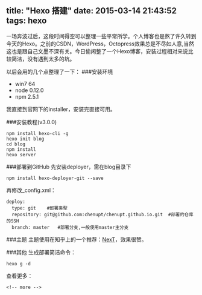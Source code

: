 title: "Hexo 搭建"
date: 2015-03-14 21:43:52
tags: hexo
---
一场奔波过后，这段时间得空可以整理一些平常所学。个人博客也是熬了许久转到今天的Hexo。之前的CSDN，WordPress，Octopress效果总是不尽如人意,当然这也是跟自己文墨不深有关。今日偷闲整了一个Hexo博客，安装过程相对来说比较简洁，没有遇到太多的坑。
<!-- more-->
以后会用的几个点整理了一下：
###安装环境
* win7 64
* node 0.12.0
* npm 2.5.1

我直接到官网下的installer，安装完直接可用。

###安装教程(v3.0.0)
```
npm install hexo-cli -g
hexo init blog
cd blog
npm install
hexo server
```

###部署到GitHub
先安装deployer，需在blog目录下
```
npm install hexo-deployer-git --save
```
再修改_config.xml：
```
deploy:
  type: git    #部署类型
  repository: git@github.com:chenupt/chenupt.github.io.git  #部署的仓库的SSH
  branch: master   #部署分支,一般使用master主分支
```

###主题
主题使用在知乎上的一个推荐：[NexT](https://github.com/iissnan/hexo-theme-next)，效果很赞。

###其他
生成部署简洁命令：
```
hexo g -d
```
查看更多：
```
<!-- more -->
```